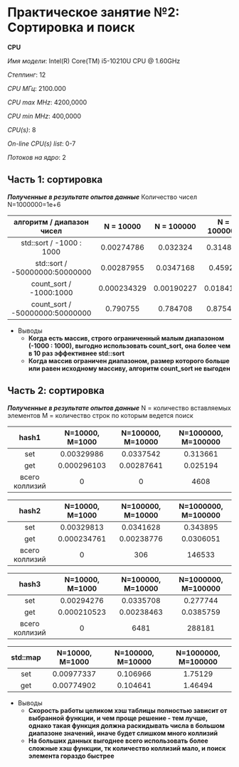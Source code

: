 # Практическое занятие №2: Сортировка и поиск

__CPU__

*Имя модели*:                      Intel(R) Core(TM) i5-10210U CPU @ 1.60GHz

*Степпинг*:                        12

*CPU МГц*:                         2100.000

*CPU max MHz*:                     4200,0000

*CPU min MHz*:                     400,0000

*CPU(s)*:                          8

*On-line CPU(s) list*:             0-7

*Потоков на ядро*:                 2

## Часть 1: сортировка

__*Полученные в результате опытов данные*__
Количество чисел N=1000000=1e+6

| алгоритм / диапазон чисел       | N = 10000      | N = 100000         | N = 1000000        |
|:-------------------------------:|:--------------:|:------------------:|:------------------:|
| std::sort  / -1000 : 1000       | 0.00274786     | 0.032324           | 0.314826           |
| std::sort  / -50000000:50000000 | 0.00287955     | 0.0347168          | 0.45922            |
| count_sort / -1000:1000         | 0.000234329    | 0.00190227         | 0.0184182          |
| count_sort / -50000000:50000000 | 0.790755       | 0.784708           | 0.875442           |

* Выводы
    * __Когда есть массив, строго ограниченный малым диапазоном (-1000 : 1000), выгодно использовать count_sort, она более чем в 10 раз эффективнее std::sort__
    * __Когда массив ограничен диапазоном, размер которого больше или равен исходному массиву, алгоритм count_sort не выгоден__

## Часть 2: сортировка

__*Полученные в результате опытов данные*__
N = количество вставляемых элементов
M = количество строк по которым ведется поиск

| hash1            | N=10000, M=1000   | N=100000, M=10000  |N=1000000, M=100000 |
|:----------------:|:-----------------:|:------------------:|:------------------:|
| set              | 0.00329986        | 0.0337542          | 0.313661           |
| get              | 0.000296103       | 0.00287641         | 0.025194           |
| всего коллизий   | 0                 | 0                  | 4608               |

| hash2           | N=10000, M=1000    | N=100000, M=10000  |N=1000000, M=100000 |
|:----------------:|:-----------------:|:------------------:|:------------------:|
| set              | 0.00329813        | 0.0341628          | 0.343895           |
| get              | 0.000234761       | 0.00238776         | 0.0306051          |
| всего коллизий   | 0                 | 306                | 146533             |

| hash3            | N=10000, M=1000   | N=100000, M=10000  |N=1000000, M=100000 |
|:----------------:|:-----------------:|:------------------:|:------------------:|
| set              | 0.00294276       | 0.0335708           | 0.277744           |
| get              | 0.000210523      | 0.00238463          | 0.0385759          |
| всего коллизий   | 0                | 6481                | 288181             |


| std::map         | N=10000, M=1000   | N=100000, M=10000  |N=1000000, M=100000 |
|:----------------:|:-----------------:|:------------------:|:------------------:|
| set              | 0.00977337        | 0.106966           | 1.75129            |
| get              | 0.00774902        | 0.104641           | 1.46494            |


* Выводы
    * __Скорость работы целиком хэш таблицы полностью зависит от выбранной функции, и чем проще решение - тем лучше, однако такая функция должна раскидывать числа в большом диапазоне значений, иначе будет слишком много коллизий__
    * __На больших данных выгоднее всего использовать более сложные хэш функции, тк количество коллизий мало, и поиск элемента гораздо быстрее__